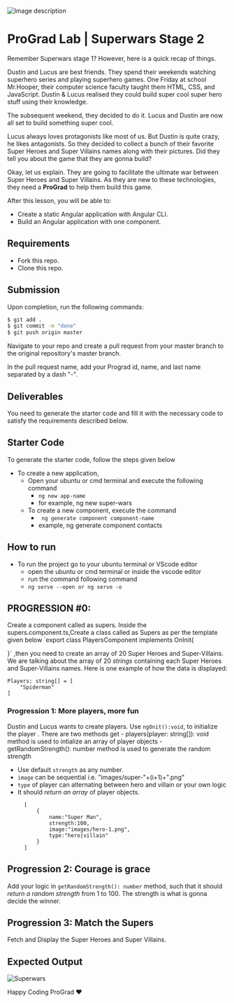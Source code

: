 ![Image description](https://i1.faceprep.in/ProGrad/face-logo-resized.png)

# ProGrad Lab | Superwars Stage 2

Remember Superwars stage 1? However, here is a quick recap of things.

Dustin and Lucus are best friends. They spend their weekends watching superhero series and playing superhero games. One Friday at school Mr.Hooper, their computer science faculty taught them HTML, CSS, and JavaScript. Dustin & Lucus realised they could build super cool super hero stuff using their knowledge. 

The subsequent weekend, they decided to do it. Lucus and Dustin are now all set to build something super cool.

Lucus always loves protagonists like most of us. But Dustin is quite crazy, he likes antagonists. So they decided to collect a bunch of their favorite Super Heroes and Super Villains names along with their pictures. Did they tell you about the game that they are gonna build? 

Okay, let us explain. They are going to facilitate the ultimate war between Super Heroes and Super Villains. As they are new to these technologies, they need a **ProGrad** to help them build this game.

After this lesson, you will be able to:

- Create a static Angular application with Angular CLI.
- Build an Angular application with one component.

## Requirements

- Fork this repo.
- Clone this repo.

## Submission

Upon completion, run the following commands:

```bash
$ git add .
$ git commit -m "done"
$ git push origin master
```

Navigate to your repo and create a pull request from your master branch to the original repository's master branch.

In the pull request name, add your Prograd id, name, and last name separated by a dash "-".

## Deliverables

You need to generate the starter code and fill it with the necessary code to satisfy the requirements described below.

## Starter Code

To generate the starter code, follow the steps given below

- To create a new application,
    - Open your ubuntu or cmd terminal and execute the following command
      - ```ng new app-name```
      - for example, ng new super-wars
    - To create a new component, execute the command 
      - ``` ng generate component component-name```
      - example, ng generate component contacts
      
## How to run

- To run the project go to your ubuntu terminal or VScode editor
    - open the ubuntu or cmd terminal or inside the vscode editor
    - run the command following command
    - ```ng serve --open or ng serve -o```

## PROGRESSION #0:

Create a component called as supers. Inside the supers.component.ts,Create a class called as Supers as per the template given below
`export class PlayersComponent implements OnInit{

}`
,then you need to create an array of 20 Super Heroes and Super-Villains. We are talking about the array of 20 _strings_ containing each Super Heroes and Super-Villains names. Here is one example of how the data is displayed:

```
Players: string[] = [
    "Spiderman"
]
```

### Progression 1: More players, more fun
Dustin and Lucus wants to create players. Use `ngOnit():void`, to initialize the player . There are two methods get
    - players(player: string[]): void method is used to intialize an array of player objects
    - getRandomStrength(): number method is used to generate the random strength

* Use default `strength` as any number.  
* `image` can be sequential i.e. "images/super-"+(i+1)+".png"  
* `type` of player can alternating between hero and villain or your own logic
* It should _return an array_ of player objects.
  ```
    [
        {
            name:"Super Man",
            strength:100,
            image:"images/hero-1.png",
            type:"hero|villain"
        }
    ]
    ```

## Progression 2: Courage is grace

Add your logic in `getRandomStrength(): number` method, such that it should _return a random strength_ from 1 to 100. The strength is what is gonna decide the winner.

## Progression 3: Match the Supers

Fetch and Display the Super Heroes and Super Villains.

## Expected Output

![Superwars](https://raw.githubusercontent.com/FACEPrep-ProGrad/project-12-superwars-basic/master/doc/superwars-basic1.png)


Happy Coding ProGrad ❤️
